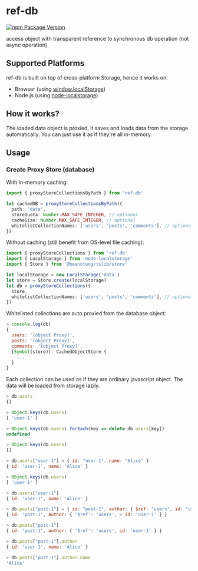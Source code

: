 # ref-db
[![npm Package Version](https://img.shields.io/npm/v/ref-db.svg?maxAge=2592000)](https://www.npmjs.com/package/ref-db)

access object with
transparent reference to synchronous db operation (not async operation)

## Supported Platforms

ref-db is built on top of cross-platform Storage, hence it works on:
- Browser (using [window.localStorage](https://developer.mozilla.org/en-US/docs/Web/API/Window/localStorage))
- Node.js (using [node-localstorage](https://www.npmjs.com/package/node-localstorage))

## How it works?
The loaded data object is proxied, it saves and loads data from the storage automatically. You can just use it as if they're all in-memory.

## Usage

### Create Proxy Store (database)

With in-memory caching:
```typescript
import { proxyStoreCollectionsByPath } from 'ref-db'

let cachedDB = proxyStoreCollectionsByPath({
  path: 'data',
  storeQuota: Number.MAX_SAFE_INTEGER, // optional
  cacheSize: Number.MAX_SAFE_INTEGER, // optional
  whitelistCollectionNames: ['users', 'posts', 'comments'], // optional
})
```

Without caching (still benefit from OS-level file caching):
```typescript
import { proxyStoreCollections } from 'ref-db'
import { LocalStorage } from 'node-localstorage'
import { Store } from '@beenotung/tslib/store'

let localStorage = new LocalStorage('data')
let store = Store.create(localStorage)
let db = proxyStoreCollections({
  store,
  whitelistCollectionNames: ['users', 'posts', 'comments'], // optional
})
```

Whitelisted collections are auto proxied from the database object:
``` javascript
> console.log(db)
{
  users: '[object Proxy]',
  posts: '[object Proxy]',
  comments: '[object Proxy]',
  [Symbol(store)]: CachedObjectStore {
    ...
  }
}
```

Each collection can be used as if they are ordinary javascript object. The data will be loaded from storage lazily.

``` javascript
> db.users
{}

> Object.keys(db.users)
[ 'user-1' ]

> Object.keys(db.users).forEach(key => delete db.users[key])
undefined

> Object.keys(db.users)
[]

> db.users["user-1"] = { id: "user-1", name: "Alice" }
{ id: 'user-1', name: 'Alice' }

> Object.keys(db.users)
[ 'user-1' ]

> db.users["user-1"]
{ id: 'user-1', name: 'Alice' }

> db.posts["post-1"] = { id: "post-1", author: { $ref: "users", id: "user-1" } }
{ id: 'post-1', author: { '$ref': 'users', > id: 'user-1' } }

> db.posts["post-1"]
{ id: 'post-1', author: { '$ref': 'users', id: 'user-1' } }

> db.posts["post-1"].author
{ id: 'user-1', name: 'Alice' }

> db.posts["post-1"].author.name
'Alice'
```
